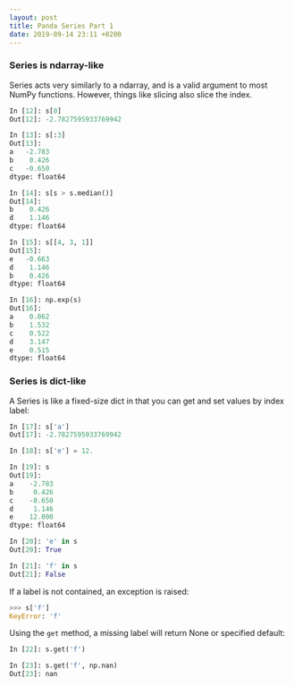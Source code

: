 ```yaml
---
layout: post
title: Panda Series Part 1
date: 2019-09-14 23:11 +0200
---
```


### Series is ndarray-like

Series acts very similarly to a ndarray, and is a valid argument to most NumPy functions. However, things like slicing also slice the index.

```python
In [12]: s[0]
Out[12]: -2.7827595933769942

In [13]: s[:3]
Out[13]: 
a   -2.783
b    0.426
c   -0.650
dtype: float64

In [14]: s[s > s.median()]
Out[14]: 
b    0.426
d    1.146
dtype: float64

In [15]: s[[4, 3, 1]]
Out[15]: 
e   -0.663
d    1.146
b    0.426
dtype: float64

In [16]: np.exp(s)
Out[16]: 
a    0.062
b    1.532
c    0.522
d    3.147
e    0.515
dtype: float64
```

### Series is dict-like

A Series is like a fixed-size dict in that you can get and set values by index label:

```python
In [17]: s['a']
Out[17]: -2.7827595933769942

In [18]: s['e'] = 12.

In [19]: s
Out[19]: 
a    -2.783
b     0.426
c    -0.650
d     1.146
e    12.000
dtype: float64

In [20]: 'e' in s
Out[20]: True

In [21]: 'f' in s
Out[21]: False
```

If a label is not contained, an exception is raised:

```python
>>> s['f']
KeyError: 'f'
```

Using the `get` method, a missing label will return None or specified default:

```python
In [22]: s.get('f')

In [23]: s.get('f', np.nan)
Out[23]: nan
```